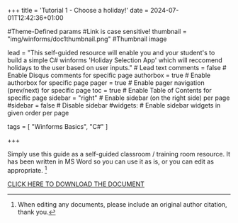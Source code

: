 +++
title = 'Tutorial 1 - Choose a holiday!'
date = 2024-07-01T12:42:36+01:00

#Theme-Defined params
#Link is case sensitive!
thumbnail = "img/winforms/doc1thumbnail.png" #Thumbnail image

lead = "This self-guided resource will enable you and your student's to build a simple C# winforms 'Holiday Selection App' which will reccomend holidays to the user based on user inputs." # Lead text
comments = false # Enable Disqus comments for specific page
authorbox = true # Enable authorbox for specific page
pager = true # Enable pager navigation (prev/next) for specific page
toc = true # Enable Table of Contents for specific page
sidebar = "right" # Enable sidebar (on the right side) per page
#sidebar = false # Disable sidebar 
#widgets: # Enable sidebar widgets in given order per page

tags = [ "Winforms Basics", "C#" ]

+++

<!-- #How to quickly get a winforms app up and running-->
Simply use this guide as a self-guided classroom / training room resource.  It has been written in MS Word so you can use it as is, or you can edit  as appropriate. [^*]

[CLICK HERE TO DOWNLOAD THE DOCUMENT](https://drive.google.com/drive/folders/1jW_fVpvvUtN1uyhVgaYKsK0Jn0_WOlMK?usp=sharing)

[^*]: When editing any documents, please include an original author citation, thank you. 




